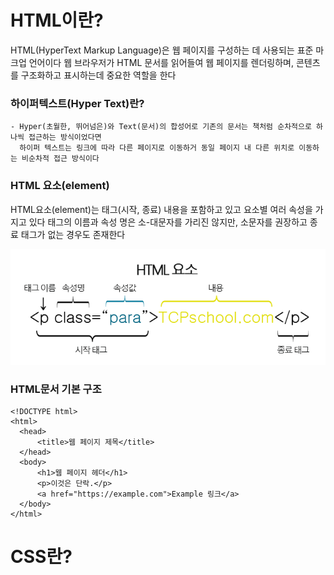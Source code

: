 # HTML이란?
  HTML(HyperText Markup Language)은 웹 페이지를 구성하는 데 사용되는 표준 마크업 언어이다
  웹 브라우저가 HTML 문서를 읽어들여 웹 페이지를 렌더링하며, 콘텐츠를 구조화하고 표시하는데 중요한 역할을 한다

  ### 하이퍼텍스트(Hyper Text)란?
    - Hyper(초월한, 뛰어넘은)와 Text(문서)의 합성어로 기존의 문서는 책처럼 순차적으로 하나씩 접근하는 방식이었다면
      하이퍼 텍스트는 링크에 따라 다른 페이지로 이동하거 동일 페이지 내 다른 위치로 이동하는 비순차적 접근 방식이다

  ### HTML 요소(element)

  HTML요소(element)는 태그(시작, 종료) 내용을 포함하고 있고 요소별 여러 속성을 가지고 있다
  태그의 이름과 속성 명은 소-대문자를 가리진 않지만, 소문자를 권장하고 종료 태그가 없는 경우도 존재한다
  
  <img src="/study\assets\images_strivepdev_post.png" />

  ### HTML문서 기본 구조
    <!DOCTYPE html>
    <html>
      <head>
          <title>웹 페이지 제목</title>
      </head>
      <body>
          <h1>웹 페이지 헤더</h1>
          <p>이것은 단락.</p>
          <a href="https://example.com">Example 링크</a>
      </body>
    </html>

# CSS란?